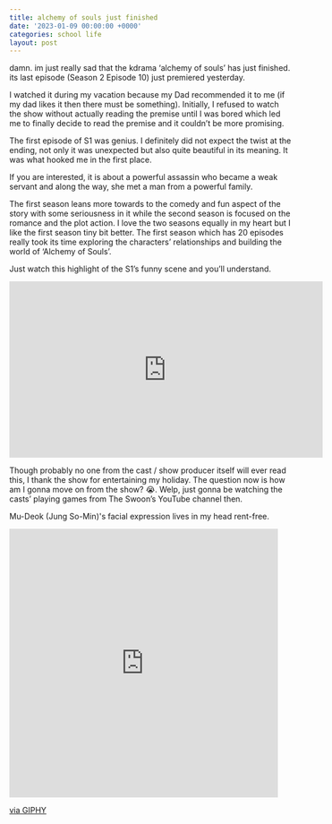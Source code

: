 ```yaml
---
title: alchemy of souls just finished
date: '2023-01-09 00:00:00 +0000'
categories: school life
layout: post
---
```


damn. im just really sad that the kdrama ‘alchemy of souls’ has just finished. its last episode (Season 2 Episode 10) just premiered yesterday.

I watched it during my vacation because my Dad recommended it to me (if my dad likes it then there must be something). Initially, I refused to watch the show without actually reading the premise until I was bored which led me to finally decide to read the premise and it couldn’t be more promising.

The first episode of S1 was genius. I definitely did not expect the twist at the ending, not only it was unexpected but also quite beautiful in its meaning. It was what hooked me in the first place.

If you are interested, it is about a powerful assassin who became a weak servant and along the way, she met a man from a powerful family.

The first season leans more towards to the comedy and fun aspect of the story with some seriousness in it while the second season is focused on the romance and the plot action. I love the two seasons equally in my heart but I like the first season tiny bit better. The first season which has 20 episodes really took its time exploring the characters’ relationships and building the world of ‘Alchemy of Souls’.

Just watch this highlight of the S1’s funny scene and you’ll understand.

<iframe width="560" height="315" src="https://www.youtube.com/embed/lb_2tXzhCAI?si=CrkGrowQFcevco9K&amp;controls=0" title="YouTube video player" frameborder="0" allow="accelerometer; autoplay; clipboard-write; encrypted-media; gyroscope; picture-in-picture; web-share" allowfullscreen></iframe>

Though probably no one from the cast / show producer itself will ever read this, I thank the show for entertaining my holiday.
The question now is how am I gonna move on from the show? 😭. Welp, just gonna be watching the casts’ playing games from The Swoon’s YouTube channel then.

Mu-Deok (Jung So-Min)'s facial expression lives in my head rent-free.
<iframe src="https://giphy.com/embed/SnYs2MHSjGJLYqeIKu" width="480" height="480" frameBorder="0" class="giphy-embed" allowFullScreen></iframe><p><a href="https://giphy.com/gifs/TheSwoon-SnYs2MHSjGJLYqeIKu">via GIPHY</a></p>